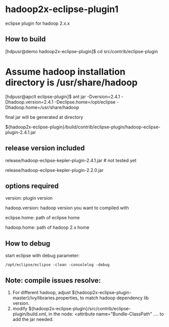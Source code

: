 hadoop2x-eclipse-plugin1
=======================

eclipse plugin for hadoop 2.x.x
 

How to build
----------------------------------------

 [hdpusr@demo hadoop2x-eclipse-plugin]$ cd src/contrib/eclipse-plugin 

 # Assume hadoop installation directory is /usr/share/hadoop

 [hdpusr@apclt eclipse-plugin]$ ant jar -Dversion=2.4.1 -Dhadoop.version=2.4.1 -Declipse.home=/opt/eclipse -Dhadoop.home=/usr/share/hadoop

final jar will be generated at directory 

  ${hadoop2x-eclipse-plugin}/build/contrib/eclipse-plugin/hadoop-eclipse-plugin-2.4.1.jar

  
release version included
-------------------------------------
 
  release/hadoop-eclipse-kepler-plugin-2.4.1.jar  # not tested yet
 
  release/hadoop-eclipse-kepler-plugin-2.2.0.jar  
  

options required
--------------------------------------
  version: plugin version
  
  hadoop.version:  hadoop version you want to compiled with

  eclipse.home: path of eclipse home 

  hadoop.home: path of hadoop 2.x home

 

How to debug
--------------------------------------
  start eclipse with debug parameter:  

    /opt/eclipse/eclipse -clean -consolelog -debug
    

Note: compile issues resolve: 
--------------------------------------
1. For different hadoop, adjust ${hadoop2x-eclipse-plugin-master}/ivy/libraries.properties, to match hadoop dependency lib version.
1. modify ${hadoop2x-eclipse-plugin}/src/contrib/eclipse-plugin/build.xml, in the node: <attribute name="Bundle-ClassPath" ....  to add the jar needed. 
